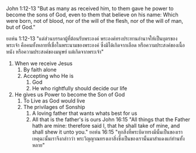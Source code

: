 John 1:12-13 "But as many as received him, to them gave he power to become the sons of God, even to them that believe on his name: Which were born, not of blood, nor of the will of the flesh, nor of the will of man, but of God."

ยอห์น 1:12-13 "แต่ส่วนบรรดาผู้ที่ต้อนรับพระองค์ พระองค์ทรงประทานอำนาจให้เป็นบุตรของพระเจ้า คือคนทั้งหลายที่เชื่อในพระนามของพระองค์ ซึ่งมิได้เกิดจากเลือด หรือความประสงค์ของเนื้อหนัง หรือความประสงค์ของมนุษย์ แต่เกิดจากพระเจ้า"

1. When we receive Jesus
   1. By faith alone
   2. Accepting who He is
      1. God
      2. He who rightfully should decide our life
2. He gives us Power to become the Son of God
   1. To Live as God would live
   2. The privilages of Sonship
      1. A loving father that wants whats best for us
      2. All that is the father's is ours
         John 16:15 "All things that the Father hath are mine: therefore said I, that he shall take of mine, and shall shew it unto you."
         ยอห์น 16:15 "ทุกสิ่งที่พระบิดาทรงมีนั้นเป็นของเรา เหตุฉะนั้นเราจึงกล่าวว่า พระวิญญาณทรงเอาสิ่งซึ่งเป็นของเรานั้นมาสำแดงแก่ท่านทั้งหลาย"